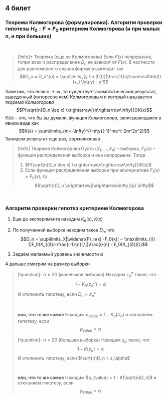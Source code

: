 ## 4 билет

### Теорема Колмогорова (формулировка). Алгоритм проверки гипотезы $H_0 : F = F_0$ критерием Колмогорова (и при малых $n$, и при больших)

&nbsp;


>[!info]+ Теорема (еще не Колмогорова)
>Если $F(x)$ непрерывна, топри всех n распределение $D_n$ не зависит от $F(x)$. В частности для равномерного случая формула выглядит так
>$$D_n = D_n^{u} = \sup\limits_{y \in (0,1)}|\frac{1}{n}\sum\mathbb{I}(x_i \leq y) - y|$$

Заметим, что если $n \rightarrow \infty$, то существует асимптотический результат, выведенный (интересно кем) Колмогоровым и который называется *теорема Колмогорова* $$P(\sqrt{n}D_n \leq x) \xrightarrow[{n\rightarrow\infty}]{}K(x)$$ $K(x)$ – это, что бы вы думали, *функция Колмогорова*, записывающаяся в явном виде как$$K(x) = \sum\limits_{m=-\infty}^{\infty}(-1)^me^{-2m^2x^2}$$
Запишем результат еще раз, формализовав

>[!info] Теорема Колмогорова
Пусть $(X_1, \dots, X_n)$ – выборка, $F_0(x)$ – функция распределения выборки и она непрерывна. Тогда
>
>1) $P(\sqrt{n}D_n \leq x) \xrightarrow[n\rightarrow\infty]{}K(x)$ 
>2) Если функция распределения выборки при альтернативе $F_1(x) \neq F_0(x)$, то $$\sqrt{n}D_n \xrightarrow[n\rightarrow\infty]{p} \infty$$

&nbsp;

### Алгоритм проверки гипотез критерием Колмогорова

1) Еще до эксперимента находим $K_n(x),\;K(x)$

2) По полученной выборке находим такое $D_n$, что $$D_n = \sup\limits_X|\widehat{F}_n(x) -F_0(x)| = \max\limits_{i}\{|F_0(X_{(i)})-\frac{i-1}{n}|,\;|\frac{i}{n} - F_0(X_{(i)})|\}$$
3) Задаём желаемый уровень значимости $\alpha$

А дальше смотрим на размер выборки

>[!question]- $n \leq 20$ (маленькая выборка)
>Находим $z_\alpha^n$ такое, что $$1 - K_n(z_\alpha^n) = \alpha$$
>И отклонить гипотезу, если $D_n > z_\alpha^n$
>
>&nbsp;
>
>**или, что то же самое**
>Находим $p_{value} = 1 - K_n(D_n)$ и отклоняем гипотезу, если $$p_{value} < \alpha$$

>[!question]- $n > 20$ (большая выборка)
>Находим $z_\alpha$ такое, что $$1 - K(z_\alpha) = \alpha$$
>И отклонить гипотезу, если $\sqrt{n}D_n > z_\alpha$
>
>&nbsp;
>
>**или, что то же самое**
>Находим $p_{value} = 1 - K(\sqrt{n}D_n)$ и отклоняем гипотезу, если $$p_{value} < \alpha$$